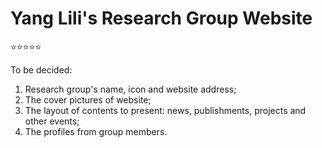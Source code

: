 # Yang Lili's Research Group Website

⭐⭐⭐⭐⭐


To be decided: 
1. Research group's name, icon and website address;
2. The cover pictures of website;
3. The layout of contents to present: news, publishments, projects and other events;
4. The profiles from group members.

